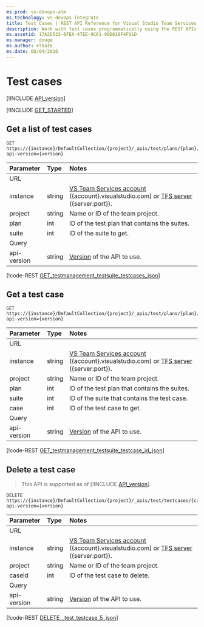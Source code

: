 ```yaml
---
ms.prod: vs-devops-alm
ms.technology: vs-devops-integrate
title: Test Cases | REST API Reference for Visual Studio Team Services and Team Foundation Server
description: Work with test cases programmatically using the REST APIs for Visual Studio Team Services and Team Foundation Server.
ms.assetid: 17A2D523-0FEA-47EE-9C61-98D016F4F91D
ms.manager: douge
ms.author: elbatk
ms.date: 08/04/2016
---
```


# Test cases
[!INCLUDE [API_version](../_data/version.md)]

[!INCLUDE [GET_STARTED](../_data/get-started.md)]

## Get a list of test cases

```no-highlight
GET https://{instance}/DefaultCollection/{project}/_apis/test/plans/{plan}/suites/{suite}/testcases?api-version={version}
```

| Parameter | Type   | Notes
|:----------|:-------|:-----------
| URL
| instance  | string | [VS Team Services account](/integrate/get-started/rest/basics.md#vs-team-services) ({account}.visualstudio.com) or [TFS server](/integrate/get-started/rest/basics.md#tfs) ({server:port}).
| project   | string | Name or ID of the team project.
| plan      | int    | ID of the test plan that contains the suites.
| suite     | int    | ID of the suite to get.
| Query
| api-version | string | [Version](../../get-started/rest/basics.md#versions) of the API to use.

[!code-REST [GET_testmanagement_testsuite_testcases_json](./_data/cases/GET_testmanagement_testsuite_testcases.json)]

## Get a test case

```no-highlight
GET https://{instance}/DefaultCollection/{project}/_apis/test/plans/{plan}/suites/{suite}/testcases/{case}?api-version={version}
```

| Parameter | Type   | Notes
|:----------|:-------|:-----------
| URL
| instance  | string | [VS Team Services account](/integrate/get-started/rest/basics.md#vs-team-services) ({account}.visualstudio.com) or [TFS server](/integrate/get-started/rest/basics.md#tfs) ({server:port}).
| project   | string | Name or ID of the team project.
| plan      | int    | ID of the test plan that contains the suites.
| suite     | int    | ID of the suite that contains the test case.
| case      | int    | ID of the test case to get.       
| Query
| api-version | string | [Version](../../get-started/rest/basics.md#versions) of the API to use.

[!code-REST [GET_testmanagement_testsuite_testcase_id_json](./_data/cases/GET_testmanagement_testsuite_testcase_id.json)]

## Delete a test case
> This API is supported as of [!INCLUDE [API_version](../_data/version3-preview.md)].

```no-highlight
DELETE https://{instance}/DefaultCollection/{project}/_apis/test/testcases/{caseId}?api-version={version}
```

| Parameter | Type   | Notes
|:----------|:-------|:-----------
| URL
| instance  | string | [VS Team Services account](/integrate/get-started/rest/basics.md#vs-team-services) ({account}.visualstudio.com) or [TFS server](/integrate/get-started/rest/basics.md#tfs) ({server:port}).
| project   | string | Name or ID of the team project.
| caseId    | int    | ID of the test case to delete.       
| Query
| api-version | string | [Version](../../get-started/rest/basics.md#versions) of the API to use.

[!code-REST [DELETE__test_testcase_5_json](./_data/cases/DELETE__test_testcase_5.json)]

